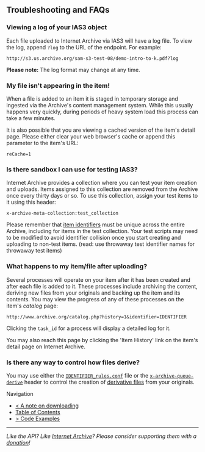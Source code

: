 ## Troubleshooting and FAQs

### Viewing a log of your IAS3 object

Each file uploaded to Internet Archive via IAS3 will have a log file. To view the log, append `?log` to the URL of the endpoint. For example:

    http://s3.us.archive.org/sam-s3-test-08/demo-intro-to-k.pdf?log

**Please note:** The log format may change at any time.

### My file isn't appearing in the item!

When a file is added to an item it is staged in temporary storage and ingested via the Archive's content management system. While this usually happens very quickly, during periods of heavy system load this process can take a few minutes.

It is also possible that you are viewing a cached version of the item's detail page. Please either clear your web browser's cache or append this parameter to the item's URL:

    reCache=1

### Is there sandbox I can use for testing IAS3?

Internet Archive provides a collection where you can test your item creation and uploads. Items assigned to this collection are removed from the Archive once every thirty days or so. To use this collection, assign your test items to it using this header:

    x-archive-meta-collection:test_collection

Please remember that [item identifiers](./identifiers.md) must be unique across the entire Archive, including for items in the test collection. Your test scripts may need to be modified to avoid identifier collision once you start creating and uploading to non-test items. (read: use throwaway test identifier names for throwaway test items)

### What happens to my item/file after uploading?

Several processes will operate on your item after it has been created and after each file is added to it. These processes include archiving the content, deriving new files from your originals and backing up the item and its contents. You may view the progress of any of these processes on the item's _catalog_ page:

    http://www.archive.org/catalog.php?history=1&identifier=IDENTIFIER

Clicking the `task_id` for a process will display a detailed log for it.

You may also reach this page by clicking the 'Item History' link on the item's detail page on Internet Archive.

### Is there any way to control how files derive?

You may use either the [`IDENTIFIER_rules.conf`](./specialfiles.md) file or the [`x-archive-queue-derive`](./headers.md) header to control the creation of [derivative files](http://www.archive.org/help/derivatives.php) from your originals.

Navigation

* [< A note on downloading](https://github.com/vmbrasseur/IAS3API/blob/master/downloading.md)
* [Table of Contents](https://github.com/vmbrasseur/IAS3API)
* [> Code Examples](https://github.com/vmbrasseur/IAS3API/blob/master/examples/README.md)

-----

_Like the API? Like [Internet Archive](http://archive.org)? Please consider supporting them with a [donation](http://archive.org/donate/)!_


